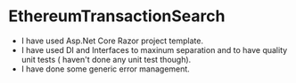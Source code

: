 # EthereumTransactionSearch

- I have used Asp.Net Core Razor project template.
- I have used DI and Interfaces to maxinum separation and to have quality unit tests ( haven't done any unit test though).
- I have done some generic error management.
